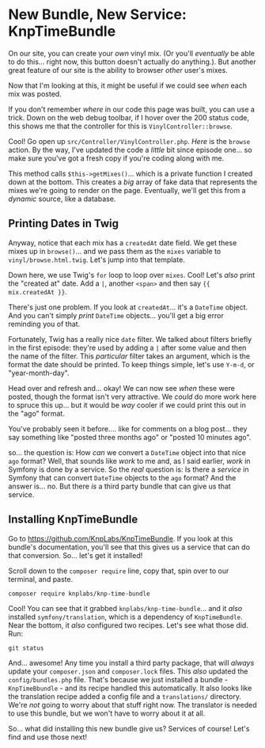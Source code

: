 # New Bundle, New Service: KnpTimeBundle

On our site, you can create your *own* vinyl mix. (Or you'll *eventually* be able
to do this... right now, this button doesn't actually do anything.). But another
great feature of our site is the ability to browser *other* user's mixes.

Now that I'm looking at this, it might be useful if we could see *when* each mix
was posted.

If you don't remember *where* in our code this page was built, you can use a trick.
Down on the web debug toolbar, if I hover over the 200 status code, this shows
me that the controller for this is `VinylController::browse`.

Cool! Go open up `src/Controller/VinylController.php`. *Here* is the `browse` action.
By the way, I've updated the code a *little* bit since episode one... so make sure
you've got a fresh copy if you're coding along with me.

This method calls `$this->getMixes()`... which is a private function I created down
at the bottom. This creates a *big* array of fake data that represents the mixes
we're going to render on the page. Eventually, we'll get this from a *dynamic* source,
like a database.

## Printing Dates in Twig

Anyway, notice that each mix has a `createdAt` date field. We get these mixes up
in `browse()`... and we pass them as the `mixes` variable to `vinyl/browse.html.twig`.
Let's jump into that template.

Down here, we use Twig's `for` loop to loop over `mixes`. Cool! Let's *also* print
the "created at" date. Add a `|`, another `<span>` and then say
`{{ mix.createdAt }}`.

There's just one problem. If you look at `createdAt`... it's a `DateTime` object.
And you can't simply *print* `DateTime` objects... you'll get a big error reminding
you of that.

Fortunately, Twig has a really nice `date` filter. We talked about filters briefly
in the first episode: they're used by adding a `|` after some value and then the
name of the filter. This *particular* filter takes an argument, which is the format
the date should be printed. To keep things simple, let's use `Y-m-d`, or
"year-month-day".

Head over and refresh and... okay! We can now see *when* these were posted, though
the format isn't very attractive. We *could* do more work here to spruce this up...
but it would be *way* cooler if we could print this out in the "ago" format.

You've probably seen it before.... like for comments on a blog post... they say
something like "posted three months ago" or "posted 10 minutes ago".

so... the question is: How *can* we convert a `DateTime` object into that nice `ago`
format? Well, that sounds like *work* to me and, as I said earlier, *work* in Symfony
is done by a service. So the *real* question is: Is there a *service* in Symfony
that can convert `DateTime` objects to the `ago` format? And the answer is... no.
But there *is* a third party bundle that can give us that service.

## Installing KnpTimeBundle

Go to https://github.com/KnpLabs/KnpTimeBundle. If you look at this bundle's
documentation, you'll see that this gives us a service that can do that conversion.
So... let's get it installed!

Scroll down to the `composer require` line, copy that, spin over to our terminal,
and paste.

```terminal-silent
composer require knplabs/knp-time-bundle
```

Cool! You can see that it grabbed `knplabs/knp-time-bundle`... and it *also*
installed `symfony/translation`, which is a dependency of `KnpTimeBundle`. Near
the bottom, it *also* configured two recipes. Let's see what those did. Run:


```terminal
git status
```

And... awesome! Any time you install a third party package, that will *always*
update your `composer.json` and `composer.lock` files. This *also* updated the
`config/bundles.php` file. That's because we just installed a bundle -
`KnpTimeBbundle` - and its recipe handled this automatically. It also looks like
the translation recipe added a config file and a `translations/` directory. We're
*not* going to worry about that stuff right now. The translator is needed to use
this bundle, but we won't have to worry about it at all.

So... what did installing this new bundle give us? Services of course! Let's
find and use those next!
